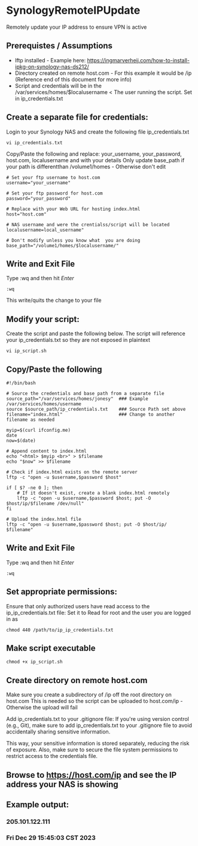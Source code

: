 # SynologyRemoteIPUpdate
Remotely update your IP address to ensure VPN is active

## Prerequistes / Assumptions 
- lftp installed - Example here: https://ingmarverheij.com/how-to-install-ipkg-on-synology-nas-ds212/
- Directory created on remote host.com - For this example it would be /ip (Reference end of this document for more info)
- Script and credentials will be in the /var/services/homes/$localusername < The user running the script. Set in ip_credentials.txt

## Create a separate file for credentials:
Login to your Synology NAS and create the following file ip_credentials.txt

```
vi ip_credentials.txt
```
Copy/Paste the following and replace: your_username, your_password, host.com, localusername and with your details
Only update base_path if your path is differentthan /volume1/homes - Otherwise don't edit

```
# Set your ftp username to host.com
username="your_username"

# Set your ftp password for host.com
password="your_password"

# Replace with your Web URL for hosting index.html
host="host.com"

# NAS username and were the crentialss/script will be located
localusername=local_username"

# Don't modify unless you know what  you are doing
base_path="/volume1/homes/$localusername/"
```

## Write and Exit File
Type :wq and then hit *Enter*

```
:wq
```

This write/quits the change to your file

## Modify your script:
Create the script and paste the following below. The script will reference your ip_credentials.txt so they are not exposed in plaintext

```
vi ip_script.sh
````

## Copy/Paste the following

```
#!/bin/bash

# Source the credentials and base path from a separate file
source_path="/var/services/homes/jonesy"  ### Example /var/services/homes/username
source $source_path/ip_credentials.txt    ### Source Path set above
filename="index.html"                     ### Change to another filename as needed

myip=$(curl ifconfig.me)
date
now=$(date)

# Append content to index.html
echo "<html> $myip <br>" > $filename
echo "$now" >> $filename

# Check if index.html exists on the remote server
lftp -c "open -u $username,$password $host"

if [ $? -ne 0 ]; then
    # If it doesn't exist, create a blank index.html remotely
    lftp -c "open -u $username,$password $host; put -O $host/ip/$filename /dev/null"
fi

# Upload the index.html file
lftp -c "open -u $username,$password $host; put -O $host/ip/ $filename"
```

## Write and Exit  File
Type :wq and then hit *Enter*

```
:wq
```

## Set appropriate permissions:
Ensure that only authorized users have read access to the ip_ip_credentials.txt file:
Set it to Read for root and the user you are logged in as

```
chmod 440 /path/to/ip_ip_credentials.txt
```

## Make script executable

```
chmod +x ip_script.sh
```

## Create directory on remote host.com
Make sure you create a subdirectory of /ip off the root directory on host.com 
This is needed so the script can be uploaded to host.com/ip - Otherwise the upload will fail

Add ip_credentials.txt to your .gitignore file:
If you're using version control (e.g., Git), make sure to add ip_credentials.txt to your .gitignore file to avoid accidentally sharing sensitive information.

This way, your sensitive information is stored separately, reducing the risk of exposure. Also, make sure to secure the file system permissions to restrict access to the credentials file.

## Browse to https://host.com/ip and see the IP address your NAS is showing

## Example output:
### 205.101.122.111
### Fri Dec 29 15:45:03 CST 2023
